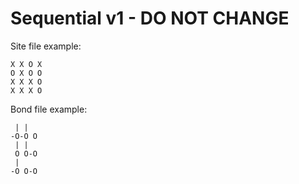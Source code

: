 # Sequential v1 - DO NOT CHANGE

Site file example:

```
X X O X
O X O O
X X X O
X X X O
```

Bond file example:

```
 | |
-O-O O
 | |
 O O-O
 |
-O O-O
```

